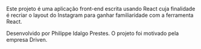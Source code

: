 Este projeto é uma aplicação front-end escrita usando React cuja finalidade é recriar o layout do Instagram para ganhar familiaridade com a ferramenta React.

Desenvolvido por Philippe Idalgo Prestes.
O projeto foi motivado pela empresa Driven.
